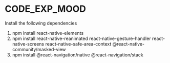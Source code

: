 # CODE_EXP_MOOD
Install the following dependencies
1. npm install react-native-elements
2. npm install react-native-reanimated react-native-gesture-handler react-native-screens react-native-safe-area-context @react-native-community/masked-view
3. npm install @react-navigation/native @react-navigation/stack
